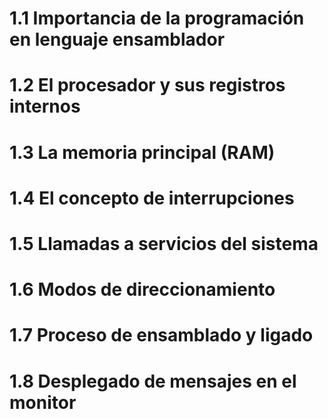 # 1.1 Importancia de la programación en lenguaje ensamblador 
# 1.2 El procesador y sus registros internos  
# 1.3 La memoria principal (RAM)  
# 1.4 El concepto de interrupciones  
# 1.5 Llamadas a servicios del sistema  
# 1.6 Modos de direccionamiento  
# 1.7 Proceso de ensamblado y ligado  
# 1.8 Desplegado de mensajes en el monitor